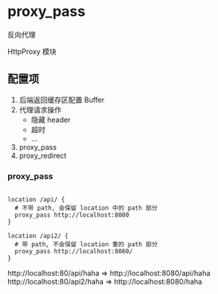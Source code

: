 # proxy_pass

反向代理

HttpProxy 模块

## 配置项

1. 后端返回缓存区配置 Buffer
2. 代理请求操作
    - 隐藏 header
    - 超时
    - ...
3. proxy_pass
4. proxy_redirect

### proxy_pass

```nginx

location /api/ {
  # 不带 path, 会保留 location 中的 path 部分
  proxy_pass http://localhost:8080
}

location /api2/ {
  # 带 path, 不会保留 location 重的 path 部分
  proxy_pass http://localhost:8080/
}
```

http://localhost:80/api/haha  => http://localhost:8080/api/haha  
http://localhost:80/api2/haha  => http://localhost:8080/haha
